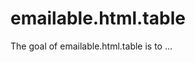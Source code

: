 
# emailable.html.table

<!-- badges: start -->
<!-- badges: end -->

The goal of emailable.html.table is to ...

